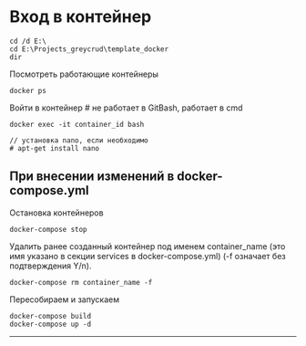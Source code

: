 # Вход в контейнер

    cd /d E:\
    cd E:\Projects_greycrud\template_docker
    dir

Посмотреть работающие контейнеры

    docker ps
    
Войти в контейнер # не работает в GitBash, работает в cmd

    docker exec -it container_id bash

    // установка nano, если необходимо
    # apt-get install nano 
    

## При внесении изменений в docker-compose.yml

Остановка контейнеров

    docker-compose stop

Удалить ранее созданный контейнер под именем container_name (это имя указано в секции services в docker-compose.yml) (-f означает без подтверждения Y/n).

    docker-compose rm container_name -f

Пересобираем и запускаем

    docker-compose build
    docker-compose up -d

---

